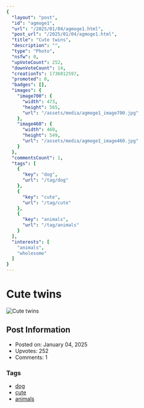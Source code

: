 ```yaml
---
{
  "layout": "post",
  "id": "agmoge1",
  "url": "/2025/01/04/agmoge1.html",
  "post_url": "/2025/01/04/agmoge1.html",
  "title": "Cute twins",
  "description": "",
  "type": "Photo",
  "nsfw": 0,
  "upVoteCount": 252,
  "downVoteCount": 14,
  "creationTs": 1736012597,
  "promoted": 0,
  "badges": [],
  "images": {
    "image700": {
      "width": 473,
      "height": 565,
      "url": "/assets/media/agmoge1_image700.jpg"
    },
    "image460": {
      "width": 460,
      "height": 549,
      "url": "/assets/media/agmoge1_image460.jpg"
    }
  },
  "commentsCount": 1,
  "tags": [
    {
      "key": "dog",
      "url": "/tag/dog"
    },
    {
      "key": "cute",
      "url": "/tag/cute"
    },
    {
      "key": "animals",
      "url": "/tag/animals"
    }
  ],
  "interests": [
    "animals",
    "wholesome"
  ]
}
---
```


# Cute twins

![Cute twins](/assets/media/agmoge1_image700.jpg)

## Post Information

- Posted on: January 04, 2025
- Upvotes: 252
- Comments: 1

### Tags

- [dog](/tag/dog)
- [cute](/tag/cute)
- [animals](/tag/animals)
